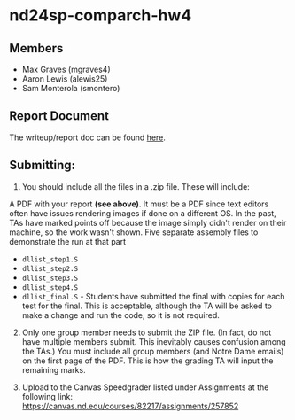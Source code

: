 # nd24sp-comparch-hw4

## Members
- Max Graves (mgraves4)
- Aaron Lewis (alewis25)
- Sam Monterola (smontero)

## Report Document
The writeup/report doc can be found [here](https://docs.google.com/document/d/1293LL0FaZAJSEW8N8eSIITY0hWvZnir-zDqKiwcr7Mw/edit?usp=sharing).

## Submitting:

1) You should include all the files in a .zip file. These will include:

A PDF with your report **(see above)**. It must be a PDF since text editors often have issues rendering images if done on a different OS. In the past, TAs have marked points off because the image simply didn't render on their machine, so the work wasn't shown.
Five separate assembly files to demonstrate the run at that part
- `dllist_step1.S`
- `dllist_step2.S`
- `dllist_step3.S`
- `dllist_step4.S`
- `dllist_final.S` - Students have submitted the final with copies for each test for the final. This is acceptable, although the TA will be asked to make a change and run the code, so it is not required.

2) Only one group member needs to submit the ZIP file. (In fact, do not have multiple members submit. This inevitably causes confusion among the TAs.) You must include all group members (and Notre Dame emails) on the first page of the PDF. This is how the grading TA will input the remaining marks.

3) Upload to the Canvas Speedgrader listed under Assignments at the following link: https://canvas.nd.edu/courses/82217/assignments/257852
